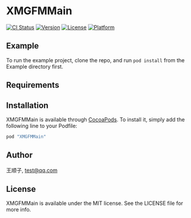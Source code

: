 # XMGFMMain

[![CI Status](http://img.shields.io/travis/王顺子/XMGFMMain.svg?style=flat)](https://travis-ci.org/王顺子/XMGFMMain)
[![Version](https://img.shields.io/cocoapods/v/XMGFMMain.svg?style=flat)](http://cocoapods.org/pods/XMGFMMain)
[![License](https://img.shields.io/cocoapods/l/XMGFMMain.svg?style=flat)](http://cocoapods.org/pods/XMGFMMain)
[![Platform](https://img.shields.io/cocoapods/p/XMGFMMain.svg?style=flat)](http://cocoapods.org/pods/XMGFMMain)

## Example

To run the example project, clone the repo, and run `pod install` from the Example directory first.

## Requirements

## Installation

XMGFMMain is available through [CocoaPods](http://cocoapods.org). To install
it, simply add the following line to your Podfile:

```ruby
pod "XMGFMMain"
```

## Author

王顺子, test@qq.com

## License

XMGFMMain is available under the MIT license. See the LICENSE file for more info.
